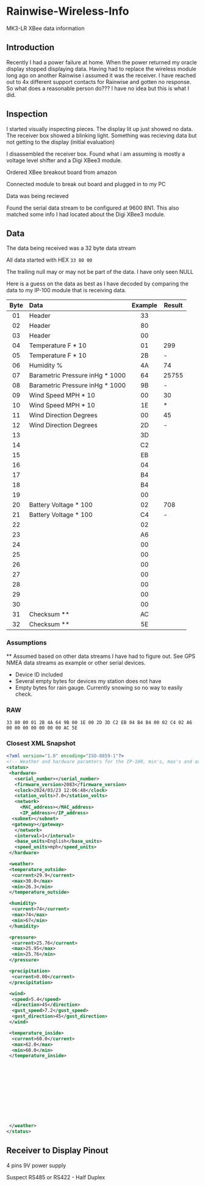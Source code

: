 # Rainwise-Wireless-Info

MK3-LR XBee data information

## Introduction

Recently I had a power failure at home.  When the power returned my oracle display stopped displaying data.  Having had to replace the wireless module long ago on another Rainwise i assumed it was the receiver.  I have reached out to 4x different support contacts for Rainwise and gotten no response.  So what does a reasonable person do??? I have no idea but this is what I did.

## Inspection

I started visually inspecting pieces.  The display lit up just showed no data.  The receiver box showed a blinking light.  Something was recieving data but not getting to the display (initial evaluation)

I disassembled the receiver box.  Found what i am assuming is mostly a voltage level shifter and a Digi XBee3 module.

Ordered XBee breakout board from amazon

Connected module to break out board and plugged in to my PC

Data was being recieved

Found the serial data stream to be configured at 9600 8N1.  This also matched some info I had located about the Digi XBee3 module.

## Data

The data being received was a 32 byte data stream

All data started with HEX `33 80 00`

The trailing null may or may not be part of the data.  I have only seen NULL

Here is a guess on the data as best as I have decoded by comparing the data to my IP-100 module that is receiving data.

| Byte | Data | Example |Result|
| :---: | :--- | :---: | --- |
|01|Header|33||
|02|Header|80||
|03|Header|00||
|04|Temperature F * 10|01|299|
|05|Temperature F * 10|2B|-|
|06|Humidity %|4A|74|
|07|Barametric Pressure inHg * 1000|64|25755|
|08|Barametric Pressure inHg * 1000|9B|-|
|09|Wind Speed MPH * 10|00|30|
|10|Wind Speed MPH * 10|1E|*|
|11|Wind Direction Degrees|00|45|
|12|Wind Direction Degrees|2D|-|
|13||3D||
|14||C2||
|15||EB||
|16||04||
|17||B4||
|18||B4||
|19||00||
|20|Battery Voltage * 100|02|708|
|21|Battery Voltage * 100|C4|-|
|22||02||
|23||A6||
|24||00||
|25||00||
|26||00||
|27||00||
|28||00||
|29||00||
|30||00||
|31|Checksum **|AC||
|32|Checksum **|5E||

### Assumptions

** Assumed based on other data streams I have had to figure out.  See GPS NMEA data streams as example or other serial devices.

- Device ID included
- Several empty bytes for devices my station does not have
- Empty bytes for rain gauge.  Currently snowing so no way to easily check.

### RAW

`33 80 00 01 2B 4A 64 9B 00 1E 00 2D 3D C2 EB 04 B4 B4 00 02 C4 02 A6 00 00 00 00 00 00 00 AC 5E
`

### Closest XML Snapshot

```XML
<?xml version="1.0" encoding="ISO-8859-1"?>
<!-- Weather and hardware paramters for the IP-100, min's, max's and accumulations are for the current day -->
<status>
 <hardware>
   <serial_number></serial_number>
   <firmware_version>2083</firmware_version>
   <clock>2024/03/23 12:06:48</clock>
   <station_volts>7.0</station_volts>
   <network>
     <MAC_address></MAC_address>
     <IP_address></IP_address>
  <subnet></subnet>
  <gateway></gateway>
   </network>
   <interval>1</interval>
   <base_units>English</base_units>
   <speed_units>mph</speed_units>
 </hardware>

 <weather>
 <temperature_outside>
  <current>29.9</current>
  <max>30.0</max>
  <min>26.3</min>
 </temperature_outside>

 <humidity>
  <current>74</current>
  <max>74</max>
  <min>67</min>
 </humidity>

 <pressure>
  <current>25.76</current>
  <max>25.95</max>
  <min>25.76</min>
 </pressure>

 <precipitation>
  <current>0.00</current>
 </precipitation>

 <wind>
  <speed>5.4</speed>
  <direction>45</direction>
  <gust_speed>7.2</gust_speed>
  <gust_direction>45</gust_direction>
 </wind>

 <temperature_inside>
  <current>60.0</current>
  <max>62.0</max>
  <min>60.0</min>
 </temperature_inside>












 </weather>
</status>
```

## Receiver to Display Pinout

4 pins
9V power supply

Suspect RS485 or RS422 - Half Duplex


